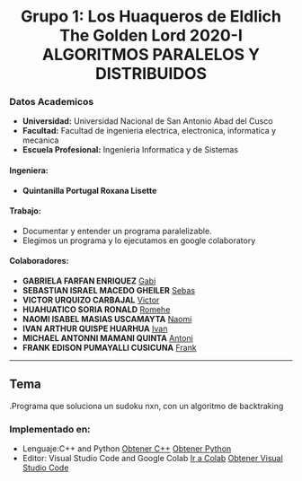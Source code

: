 # **<center>Grupo 1: Los Huaqueros de Eldlich The Golden Lord 2020-I ALGORITMOS PARALELOS Y DISTRIBUIDOS</center>**
### Datos Academicos

- **Universidad:** Universidad Nacional de San Antonio Abad del Cusco
- **Facultad:** Facultad de ingenieria electrica, electronica, informatica y mecanica
- **Escuela Profesional:** Ingenieria Informatica y de Sistemas
#### Ingeniera:
- **Quintanilla Portugal Roxana Lisette**
#### Trabajo:
- Documentar y entender un programa paralelizable.
- Elegimos un programa y lo ejecutamos en google colaboratory
#### Colaboradores:
- **GABRIELA FARFAN ENRIQUEZ** [Gabi](https://github.com/gabrielafarfan1)
- **SEBASTIAN ISRAEL MACEDO GHEILER**  [Sebas](https://github.com/sebasmacedohotmailcom)
- **VICTOR URQUIZO CARBAJAL** [Victor](https://github.com/victorUrquizo)
- **HUAHUATICO SORIA RONALD** [Romehe](https://github.com/Romehe369)
- **NAOMI ISABEL MASIAS USCAMAYTA** [Naomi](https://github.com/naomi159)
- **IVAN ARTHUR QUISPE HUARHUA** [Ivan](https://github.com/ivan-qh)
- **MICHAEL ANTONNI MAMANI QUINTA** [Antoni](https://github.com/Michael-Antonni)
- **FRANK EDISON PUMAYALLI CUSICUNA** [Frank](https://github.com/frankpumacusi)
---
## Tema

.Programa que soluciona un sudoku nxn, con un algoritmo de backtraking

### Implementado en:
- Lenguaje:C++ and Python
[Obtener C++](https://visualstudio.microsoft.com/es/thank-you-downloading-visual-studio/?sku=Community&rel=16)
[Obtener Python](https://www.python.org/downloads/)
- Editor: Visual Studio Code and Google Colab
[Ir a Colab](https://colab.research.google.com/notebooks/intro.ipynb)
[Obtener Visual Studio Code](https://code.visualstudio.com/download)



